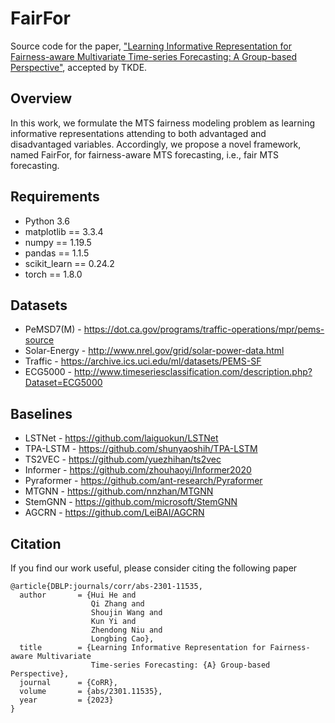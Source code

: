 # FairFor

Source code for the paper,
["Learning Informative Representation for Fairness-aware Multivariate Time-series Forecasting: A Group-based Perspective"](https://arxiv.org/abs/2301.11535),
accepted by TKDE.

## Overview
In this work, we formulate the MTS fairness modeling problem as learning informative representations attending to both advantaged and disadvantaged variables. 
Accordingly, we propose a novel framework, named FairFor, for fairness-aware MTS forecasting, i.e., fair MTS forecasting.

## Requirements
- Python 3.6
- matplotlib == 3.3.4
- numpy == 1.19.5
- pandas == 1.1.5
- scikit_learn == 0.24.2
- torch == 1.8.0

## Datasets
- PeMSD7(M) - https://dot.ca.gov/programs/traffic-operations/mpr/pems-source
- Solar-Energy - http://www.nrel.gov/grid/solar-power-data.html
- Traffic - https://archive.ics.uci.edu/ml/datasets/PEMS-SF
- ECG5000 - http://www.timeseriesclassification.com/description.php?Dataset=ECG5000

## Baselines
- LSTNet - https://github.com/laiguokun/LSTNet
- TPA-LSTM - https://github.com/shunyaoshih/TPA-LSTM
- TS2VEC - https://github.com/yuezhihan/ts2vec
- Informer - https://github.com/zhouhaoyi/Informer2020
- Pyraformer - https://github.com/ant-research/Pyraformer
- MTGNN - https://github.com/nnzhan/MTGNN
- StemGNN - https://github.com/microsoft/StemGNN
- AGCRN - https://github.com/LeiBAI/AGCRN

## Citation
If you find our work useful, please consider citing the following paper

```text
@article{DBLP:journals/corr/abs-2301-11535,
  author       = {Hui He and
                  Qi Zhang and
                  Shoujin Wang and
                  Kun Yi and
                  Zhendong Niu and
                  Longbing Cao},
  title        = {Learning Informative Representation for Fairness-aware Multivariate
                  Time-series Forecasting: {A} Group-based Perspective},
  journal      = {CoRR},
  volume       = {abs/2301.11535},
  year         = {2023}
}
```
